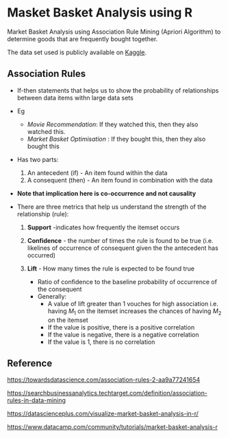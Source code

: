 # Masket Basket Analysis using R
Market Basket Analysis using Association Rule Mining (Apriori Algorithm) to determine goods that are frequently bought together.

The data set used is publicly available on [Kaggle](https://www.kaggle.com/sivaram1987/association-rule-learningapriori/version/1).

## Association Rules
* If-then statements that helps us to show the probability of relationships between data items withn large data sets
* Eg
    * *Movie Recommendation*: If they watched this, then they also watched this.
    * *Market Basket Optimisation* : If they bought this, then they also bought this
* Has two parts:
    1. An antecedent (if) - An item found within the data
    1. A consequent (then) - An item found in combination with the data

*  **Note that implication here is co-occurrence and not causality**
* There are three metrics that help us understand the strength of the relationship (rule):
    1. **Support** -indicates how frequently the itemset occurs

    2. **Confidence** - the number of times the rule is found to be true (i.e. likelines of occurrence of consequent given the the antecedent has occurred)
 
    3. **Lift** - How many times the rule is expected to be found true
        * Ratio of confidence to the baseline probability of occurrence of the consequent
        * Generally:
          * A value of lift greater than 1 vouches for high association i.e. having $M_1$ on the itemset increases the chances of having $M_2$ on the itemset
          * If the value is positive, there is a positive correlation
          * If the value is negative, there is a negative correlation
          * If the value is 1, there is no correlation

## Reference         
 https://towardsdatascience.com/association-rules-2-aa9a77241654
 
 https://searchbusinessanalytics.techtarget.com/definition/association-rules-in-data-mining
 
 https://datascienceplus.com/visualize-market-basket-analysis-in-r/
 
 https://www.datacamp.com/community/tutorials/market-basket-analysis-r
